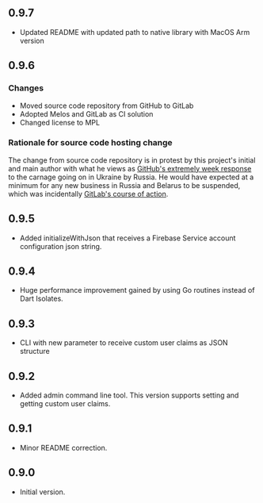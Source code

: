 ## 0.9.7

- Updated README with updated path to native library with MacOS Arm version

## 0.9.6

### Changes
- Moved source code repository from GitHub to GitLab
- Adopted Melos and GitLab as CI solution
- Changed license to MPL

### Rationale for source code hosting change

The change from source code repository is in protest by this project's initial and main author with what he views as [GitHub's extremely week response](https://github.blog/2022-03-02-our-response-to-the-war-in-ukraine/) to the carnage going on in Ukraine by Russia. He would have expected at a minimum for any new business in Russia and Belarus to be suspended, which was incidentally [GitLab's course of action](https://about.gitlab.com/blog/2022/03/11/gitlab-actions-to-date-regarding-russian-invasion-of-ukraine/#suspending-new-business-in-russia-and-belarus).


## 0.9.5

- Added initializeWithJson that receives a Firebase Service account configuration json string.

## 0.9.4

- Huge performance improvement gained by using Go routines instead of Dart Isolates.


## 0.9.3

- CLI with new parameter to receive custom user claims as JSON structure


## 0.9.2

- Added admin command line tool. This version supports setting and getting custom user claims.

## 0.9.1

- Minor README correction.

## 0.9.0

- Initial version.



